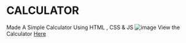 # CALCULATOR
Made A Simple Calculator Using HTML , CSS & JS 
![image](https://user-images.githubusercontent.com/79743814/122047875-4486bc00-cdfe-11eb-902e-fd19ed3074f6.png)
View the Calculator [Here](https://calculator.ramaswamyiyyer.repl.co/)
